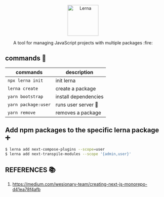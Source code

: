 <p align="center">
  <img alt="Lerna" src="https://user-images.githubusercontent.com/645641/79596653-38f81200-80e1-11ea-98cd-1c6a3bb5de51.png" width="100">
</p>
<p align="center">
  A tool for managing JavaScript projects with multiple packages :fire:
</p>

## commands :wrench:
| commands            |   description              |
|---------------------|----------------------------|
| `npx lerna init`    | init lerna                 |
| `lerna create`      | create a package           |
| `yarn bootstrap`    | install dependencies       |
| `yarn package:user` | runs user server :running: |
| `yarn remove`       | removes a package          |

## Add npm packages to the specific lerna package :heavy_plus_sign:
```sh
$ lerna add next-compose-plugins --scope=user
$ lerna add next-transpile-modules --scope '{admin,user}'
```

## REFERENCES :books:
1. https://medium.com/wesionary-team/creating-next-js-monorepo-d41ea78f4afb
